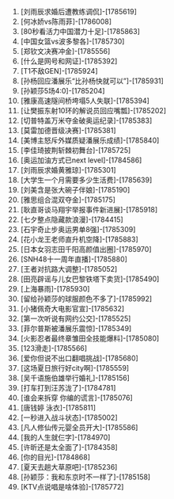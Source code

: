 
1. [刘雨辰求婚后遭教练调侃]-[1785619]
1. [何冰娇vs陈雨菲]-[1786008]
1. [80秒看活力中国潜力十足]-[1785863]
1. [中国女篮vs波多黎各]-[1785730]
1. [郑钦文决赛冲金]-[1785556]
1. [什么是网号和网证]-[1785392]
1. [T1不敌GEN]-[1785924]
1. [孙杨回应潘展乐“比孙杨快就可以”]-[1785931]
1. [孙颖莎5场4:0]-[1785204]
1. [雅康高速隧间桥垮塌5人失联]-[1785394]
1. [让樊振东射10环的解说员回应嘴瓢]-[1785202]
1. [切普特盖万米夺金破奥运纪录]-[1785383]
1. [莫雷加德晋级决赛]-[1785381]
1. [美博主怒斥外媒质疑潘展乐成绩]-[1785840]
1. [李佳琦披荆斩棘初舞台]-[1785725]
1. [奥运加油方式已next level]-[1784586]
1. [刘雨辰求婚黄雅琼]-[1785301]
1. [大学生一个月需要多少生活费]-[1785639]
1. [刘美含是张大碗子伴娘]-[1785190]
1. [雅思组合混双夺金]-[1785175]
1. [耿直哥谈马翔宇举报事件新进展]-[1785918]
1. [七夕整点隐藏款浪漫]-[1784415]
1. [石宇奇止步奥运男单8强]-[1785309]
1. [花小龙王老师直升机空降]-[1785883]
1. [日本女羽志田千阳高颜值出圈]-[1785970]
1. [SNH48十一周年直播]-[1785880]
1. [王者对抗路大调整]-[1785052]
1. [田亮辟谣与儿女巴黎铁塔下卖货]-[1785490]
1. [上海暴雨]-[1785930]
1. [留给孙颖莎的球服颜色不多了]-[1785992]
1. [小猪佩奇大电影官宣]-[1785632]
1. [第一次听说有网约公交]-[1785525]
1. [菲尔普斯被潘展乐震惊]-[1785349]
1. [火影忍者最终章雏田全技能爆料]-[1785080]
1. [123滑走]-[1785566]
1. [爱你但说不出口翻唱挑战]-[1785680]
1. [这场夏日旅行好city啊]-[1785559]
1. [吴千语施伯雄举行婚礼]-[1785156]
1. [打车打到汪苏泷了]-[1784781]
1. [谁会来拆穿 你编的谎言]-[1785076]
1. [唐钱婷 泳衣]-[1785811]
1. [一秒进入战斗状态]-[1785002]
1. [凡人修仙传元婴全员开大]-[1785586]
1. [我的人生就仨字]-[1784970]
1. [许昕还是太全面了]-[1784358]
1. [你的目光]-[1784868]
1. [夏天去趟大草原吧]-[1785236]
1. [孙颖莎：我和东京时不一样了]-[1785158]
1. [KTV点说唱是啥体验]-[1785772]